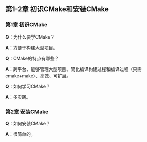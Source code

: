 ## 第1-2章 初识CMake和安装CMake

### 第1章 初识CMake

**Q**：为什么要学CMake？

**A**：方便于构建大型项目。

**Q**：CMake的特点有哪些？

**A**：跨平台、能够管理大型项目、简化编译构建过程和编译过程（只需cmake+make）、高效、可扩展。

**Q**：如何学习CMake？

**A**：多实践。

### 第2章 安装CMake

**Q**：如何安装CMake？

**A**：很简单的。